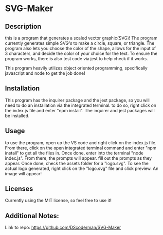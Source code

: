 # SVG-Maker

## Description 

this is a program that generates a scaled vector graphic(SVG)! The program currently generates simple SVG's to make a circle, square, or triangle. The program also lets you choose the color of the shape, allows for the input of 3 characters, and decide the color of your choice for the text. To ensure the program works, there is also test code via jest to help check if it works. 

This program heavily utilizes object oriented programming, specifically javascript and node to get the job done!

## Installation

This program has the inquirer package and the jest package, so you will need to do an installation via the integrated terminal. to do so, right click on the index.js file and enter "npm install". The inquirer and jest packages will be installed. 

## Usage 

to use the program, open up the VS code and right click on the index.js file. From there, click on the open integrated terminal command and enter "npm install" to get all the files in. Once done, enter into the terminal "node index.js". From there, the prompts will appear. fill out the prompts as they appear. Once done, check the assets folder for a "logo.svg". To see the actual logo generated, right click on the "logo.svg" file and click preview. An image will appear!  

## Licenses 
Currently using the MIT license, so feel free to use it!

## Additional Notes: 

Link to repo: https://github.com/DScoderman/SVG-Maker
